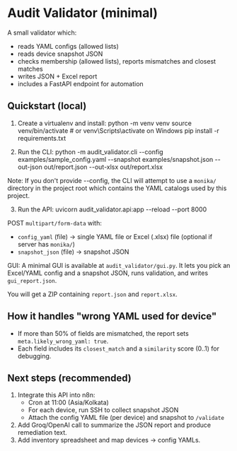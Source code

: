 # Audit Validator (minimal)

A small validator which:
- reads YAML configs (allowed lists)
- reads device snapshot JSON
- checks membership (allowed lists), reports mismatches and closest matches
- writes JSON + Excel report
- includes a FastAPI endpoint for automation

## Quickstart (local)

1. Create a virtualenv and install:
python -m venv venv
source venv/bin/activate # or venv\Scripts\activate on Windows
pip install -r requirements.txt

2. Run the CLI:
python -m audit_validator.cli --config examples/sample_config.yaml --snapshot examples/snapshot.json --out-json out/report.json --out-xlsx out/report.xlsx

Note: If you don't provide --config, the CLI will attempt to use a `monika/` directory in the project root which contains the YAML catalogs used by this project.

3. Run the API:
uvicorn audit_validator.api:app --reload --port 8000

POST `multipart/form-data` with:
- `config_yaml` (file) -> single YAML file or Excel (.xlsx) file (optional if server has `monika/`)
- `snapshot_json` (file) -> snapshot JSON

GUI: A minimal GUI is available at `audit_validator/gui.py`. It lets you pick an Excel/YAML config and a snapshot JSON, runs validation, and writes `gui_report.json`.

You will get a ZIP containing `report.json` and `report.xlsx`.

## How it handles "wrong YAML used for device"
- If more than 50% of fields are mismatched, the report sets `meta.likely_wrong_yaml: true`.
- Each field includes its `closest_match` and a `similarity` score (0..1) for debugging.

## Next steps (recommended)
1. Integrate this API into n8n:
   - Cron at 11:00 (Asia/Kolkata)
   - For each device, run SSH to collect snapshot JSON
   - Attach the config YAML file (per device) and snapshot to `/validate`
2. Add Groq/OpenAI call to summarize the JSON report and produce remediation text.
3. Add inventory spreadsheet and map devices -> config YAMLs.
